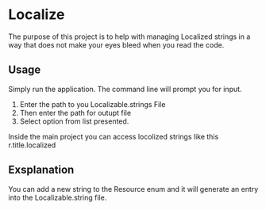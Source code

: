 #  Localize

The purpose of this project is to help with managing Localized strings in a way that does not make your eyes bleed when you read the code.

## Usage

Simply run the application. The command line will prompt you for input.
1. Enter the path to you Localizable.strings File
2. Then enter the path for outupt file
3. Select option from list presented.

Inside the main project you can access locolized strings like this r.title.localized

## Exsplanation

You can add a new string to the Resource enum and it will generate an entry into the Localizable.string file.


